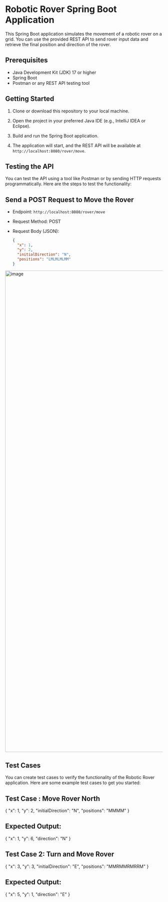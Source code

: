 # Robotic Rover Spring Boot Application

This Spring Boot application simulates the movement of a robotic rover on a grid. You can use the provided REST API to send rover input data and retrieve the final position and direction of the rover.

## Prerequisites

- Java Development Kit (JDK) 17 or higher
- Spring Boot
- Postman or any REST API testing tool

## Getting Started

1. Clone or download this repository to your local machine.

2. Open the project in your preferred Java IDE (e.g., IntelliJ IDEA or Eclipse).

3. Build and run the Spring Boot application.

4. The application will start, and the REST API will be available at `http://localhost:8080/rover/move`.

## Testing the API

You can test the API using a tool like Postman or by sending HTTP requests programmatically. Here are the steps to test the functionality:

## Send a POST Request to Move the Rover

- Endpoint: `http://localhost:8080/rover/move`

- Request Method: POST

- Request Body (JSON):

  ```json
  {
    "x": 1,
    "y": 2,
    "initialDirection": "N",
    "positions": "LMLMLMLMM"
  }

<img width="1535" alt="image" src="https://github.com/haribitra2117490/robotic-rover-spring-boot/assets/127278560/f2e9ef4e-732c-494c-ada3-b4af69d38b7c">

## Test Cases
You can create test cases to verify the functionality of the Robotic Rover application. Here are some example test cases to get you started:


## Test Case : Move Rover North

{
  "x": 1,
  "y": 2,
  "initialDirection": "N",
  "positions": "MMMM"
}

## Expected Output:

{
  "x": 1,
  "y": 6,
  "direction": "N"
}

## Test Case 2: Turn and Move Rover
{
  "x": 3,
  "y": 3,
  "initialDirection": "E",
  "positions": "MMRMMRMRRM"
}

## Expected Output:

{
  "x": 5,
  "y": 1,
  "direction": "E"
}


 
